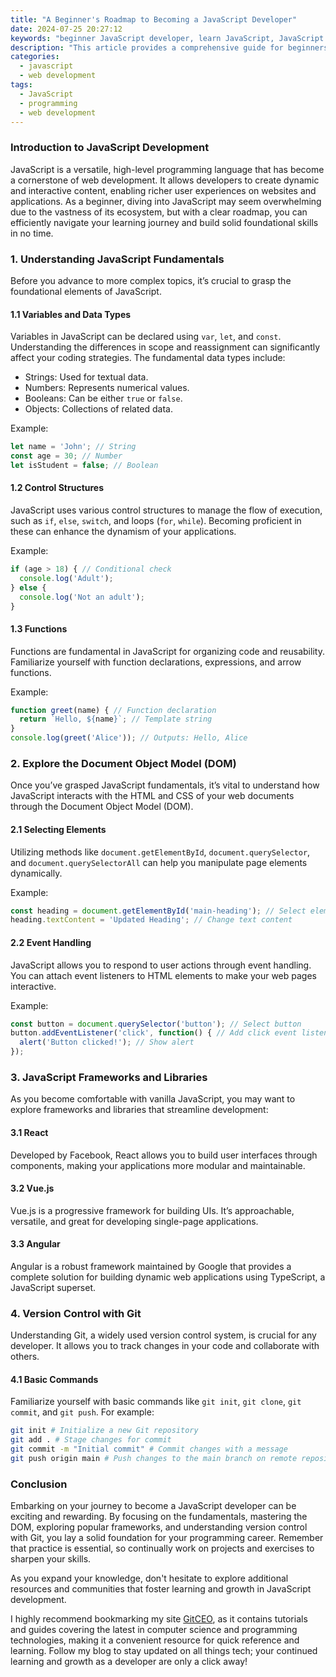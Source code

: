 ```yaml
---
title: "A Beginner's Roadmap to Becoming a JavaScript Developer"
date: 2024-07-25 20:27:12
keywords: "beginner JavaScript developer, learn JavaScript, JavaScript roadmap, programming tutorials, web development, JavaScript frameworks"
description: "This article provides a comprehensive guide for beginners aspiring to become JavaScript developers. It outlines the essential skills and technologies required, a structured learning path, and additional resources to kickstart your journey into the world of JavaScript programming. Whether you're looking to build web applications or enhance your development skills, this roadmap will help you navigate through your learning process effectively. The guide covers JavaScript fundamentals, popular frameworks, tools, and best practices, ensuring a well-rounded understanding of the language and its ecosystem."
categories:
  - javascript
  - web development
tags:
  - JavaScript
  - programming
  - web development
---
```


### Introduction to JavaScript Development

JavaScript is a versatile, high-level programming language that has become a cornerstone of web development. It allows developers to create dynamic and interactive content, enabling richer user experiences on websites and applications. As a beginner, diving into JavaScript may seem overwhelming due to the vastness of its ecosystem, but with a clear roadmap, you can efficiently navigate your learning journey and build solid foundational skills in no time. 

<!-- more -->

### 1. Understanding JavaScript Fundamentals

Before you advance to more complex topics, it’s crucial to grasp the foundational elements of JavaScript. 

#### 1.1 Variables and Data Types

Variables in JavaScript can be declared using `var`, `let`, and `const`. Understanding the differences in scope and reassignment can significantly affect your coding strategies. The fundamental data types include:

- Strings: Used for textual data.
- Numbers: Represents numerical values.
- Booleans: Can be either `true` or `false`.
- Objects: Collections of related data.

Example:
```javascript
let name = 'John'; // String
const age = 30; // Number
let isStudent = false; // Boolean
```

#### 1.2 Control Structures

JavaScript uses various control structures to manage the flow of execution, such as `if`, `else`, `switch`, and loops (`for`, `while`). Becoming proficient in these can enhance the dynamism of your applications.

Example:
```javascript
if (age > 18) { // Conditional check
  console.log('Adult');
} else {
  console.log('Not an adult');
}
```

#### 1.3 Functions

Functions are fundamental in JavaScript for organizing code and reusability. Familiarize yourself with function declarations, expressions, and arrow functions.

Example:
```javascript
function greet(name) { // Function declaration
  return `Hello, ${name}`; // Template string
}
console.log(greet('Alice')); // Outputs: Hello, Alice
```

### 2. Explore the Document Object Model (DOM)

Once you’ve grasped JavaScript fundamentals, it’s vital to understand how JavaScript interacts with the HTML and CSS of your web documents through the Document Object Model (DOM).

#### 2.1 Selecting Elements

Utilizing methods like `document.getElementById`, `document.querySelector`, and `document.querySelectorAll` can help you manipulate page elements dynamically.

Example:
```javascript
const heading = document.getElementById('main-heading'); // Select element by ID
heading.textContent = 'Updated Heading'; // Change text content
```

#### 2.2 Event Handling

JavaScript allows you to respond to user actions through event handling. You can attach event listeners to HTML elements to make your web pages interactive.

Example:
```javascript
const button = document.querySelector('button'); // Select button
button.addEventListener('click', function() { // Add click event listener
  alert('Button clicked!'); // Show alert
});
```

### 3. JavaScript Frameworks and Libraries

As you become comfortable with vanilla JavaScript, you may want to explore frameworks and libraries that streamline development:

#### 3.1 React

Developed by Facebook, React allows you to build user interfaces through components, making your applications more modular and maintainable.

#### 3.2 Vue.js

Vue.js is a progressive framework for building UIs. It’s approachable, versatile, and great for developing single-page applications.

#### 3.3 Angular

Angular is a robust framework maintained by Google that provides a complete solution for building dynamic web applications using TypeScript, a JavaScript superset.

### 4. Version Control with Git

Understanding Git, a widely used version control system, is crucial for any developer. It allows you to track changes in your code and collaborate with others.

#### 4.1 Basic Commands

Familiarize yourself with basic commands like `git init`, `git clone`, `git commit`, and `git push`. For example:

```bash
git init # Initialize a new Git repository
git add . # Stage changes for commit
git commit -m "Initial commit" # Commit changes with a message
git push origin main # Push changes to the main branch on remote repository
```

### Conclusion

Embarking on your journey to become a JavaScript developer can be exciting and rewarding. By focusing on the fundamentals, mastering the DOM, exploring popular frameworks, and understanding version control with Git, you lay a solid foundation for your programming career. Remember that practice is essential, so continually work on projects and exercises to sharpen your skills. 

As you expand your knowledge, don't hesitate to explore additional resources and communities that foster learning and growth in JavaScript development. 

I highly recommend bookmarking my site [GitCEO](https://gitceo.com), as it contains tutorials and guides covering the latest in computer science and programming technologies, making it a convenient resource for quick reference and learning. Follow my blog to stay updated on all things tech; your continued learning and growth as a developer are only a click away!